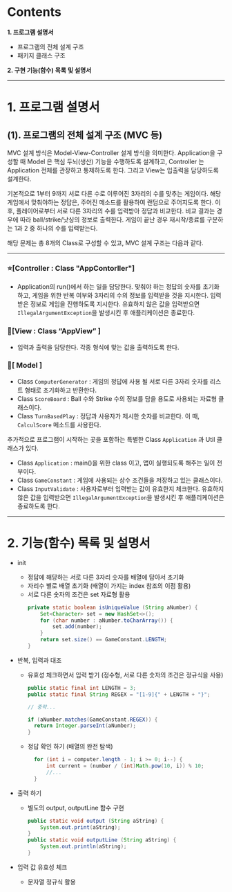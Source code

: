 # Contents

**1. 프로그램 설명서**
- 프로그램의 전체 설계 구조
- 패키지 클래스 구조

**2. 구현 기능(함수) 목록 및 설명서**
    



---

# 1. 프로그램 설명서


## (1). 프로그램의 전체 설계 구조 (MVC 등)
MVC 설계 방식은 Model-View-Controller 설계 방식을 의미한다. Application을 구성할 때 Model 은 핵심 두뇌(생산) 기능을 수행하도록 설계하고, Controller 는 Application 전체를 관장하고 통제하도록 한다. 그리고 View는 입출력을 담당하도록 설계한다.


기본적으로 1부터 9까지 서로 다른 수로 이루어진 3자리의 수를 맞추는 게임이다.
해당 게임에서 맞춰야하는 정답은, 주어진 메소드를 활용하여 랜덤으로 주어지도록 한다.
이후, 플레이어로부터 서로 다른 3자리의 수를 입력받아 정답과 비교한다.
비교 결과는 경우에 따라 ball/strike/낫싱의 정보로 출력한다.
게임이 끝난 경우 재시작/종료를 구분하는 1과 2 중 하나의 수를 입력받는다.


해당 문제는 총 8개의 Class로 구성할 수 있고, MVC 설계 구조는 다음과 같다.

--- 
### ⭐️[**C**ontroller : Class "AppContorller"]
- Application의 run()에서 하는 일을 담당한다. 맞춰야 하는 정답의 숫자를 초기화하고, 게임을 위한 반복 여부와 3자리의 수의 정보를 입력받을 것을 지시한다. 입력받은 정보로 게임을 진행하도록 지시한다. 유효하지 않은 값을 입력받으면 `IllegalArgumentException`을 발생시킨 후 애플리케이션은 종료한다.




### 👀[**V**iew : Class “AppView” ]
- 입력과 출력을 담당한다. 각종 형식에 맞는 값을 출력하도록 한다.


### 🤖[ Model ]
- Class `ComputerGenerator` : 게임의 정답에 사용 될 서로 다른 3자리 숫자를 리스트 형태로 초기화하고 반환한다.
- Class `ScoreBoard` : Ball 수와 Strike 수의 정보를 담을 용도로 사용되는 자료형 클래스이다.
- Class `TurnBasedPlay` : 정답과 사용자가 제시한 숫자를 비교한다. 이 때, `CalculScore` 메소드를 사용한다.



추가적으로 프로그램이 시작하는 곳을 포함하는 특별한 Class `Application` 과 Util 클래스가 있다.
- Class `Application` : main()을 위한 class 이고, 앱이 실행되도록 해주는 일이 전부이다.
- Class `GameConstant` : 게임에 사용되는 상수 조건들을 저장하고 있는 클래스이다.
- Class `InputValidate` : 사용자로부터 입력받는 값이 유효한지 체크한다. 유효하지 않은 값을 입력받으면 `IllegalArgumentException`을 발생시킨 후 애플리케이션은 종료하도록 한다.

---

# 2. 기능(함수) 목록 및 설명서
- init
    - 정답에 해당하는 서로 다른 3자리 숫자를 배열에 담아서 초기화
    - 자리수 별로 배열 초기화 (배열이 가지는 index 참조의 이점 활용)
    - 서로 다른 숫자의 조건은 set 자료형 활용
        ```java
        private static boolean isUniqueValue (String aNumber) {
            Set<Character> set = new HashSet<>();
            for (char number : aNumber.toCharArray()) {
                set.add(number);
            }
            return set.size() == GameConstant.LENGTH;
        }
        ```
    
- 반복, 입력과 대조
    - 유효성 체크하면서 입력 받기 (정수형, 서로 다른 숫자의 조건은 정규식을 사용)
      ```java
      public static final int LENGTH = 3;
      public static final String REGEX = "[1-9]{" + LENGTH + "}";
      
      // 중략...
      
      if (aNumber.matches(GameConstant.REGEX)) {
        return Integer.parseInt(aNumber);
      }
      ```
      
    - 정답 확인 하기 (배열의 완전 탐색)
      ```java
        for (int i = computer.length - 1; i >= 0; i--) {
            int current = (number / (int)Math.pow(10, i)) % 10;
            //...
        }
      ```
- 출력 하기
  
    - 별도의 output, outputLine 함수 구현
  
        ```java
        public static void output (String aString) {
            System.out.print(aString);
        }
        public static void outputLine (String aString) {
            System.out.println(aString);
        }
        ```
- 입력 값 유효성 체크
    - 문자열 정규식 활용